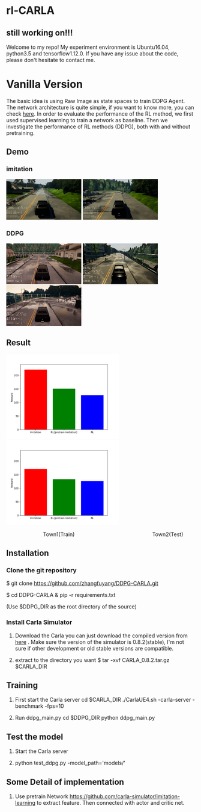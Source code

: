 rl-CARLA
===============
## still working on!!!
Welcome to my repo! My experiment environment is Ubuntu16.04, python3.5 and tensorflow1.12.0. If you have any issue about the code, please don't hesitate to contact me.

# Vanilla Version
The basic idea is using Raw Image as state spaces to train DDPG Agent. The network architecture is quite simple, if you want to know more, you can check [here](https://github.com/zhangfuyang/rl_CARLA/blob/master/src/network/ddpg_network.py). In order to evaluate the performance of the RL method, we first used supervised learning to train a network as baseline. Then we investigate the performance of RL methods (DDPG), both with and without pretraining.
## Demo
### imitation
<img src="./assets/imitation1.gif" width="200"/>   <img src="./assets/imitation2.gif" width="200"/>

### DDPG
![image](./assets/avoid.gif)    ![image](./assets/straight.gif) ![image](./assets/turn.gif)

## Result
<img src="./assets/result1.png" width="300"/>       <img src="./assets/result2.png" width="300"/>


&ensp;&ensp;&ensp;&ensp;&ensp;&ensp;&ensp;&ensp;&ensp;&ensp;&ensp;&ensp;&ensp;&ensp;Town1(Train) &ensp;&ensp;&ensp;&ensp;&ensp;&ensp;&ensp;&ensp;&ensp;&ensp;&ensp;&ensp;&ensp;&ensp;&ensp;&ensp;&ensp;&ensp;&ensp;&ensp;&ensp;&ensp;&ensp;&ensp;&ensp;&ensp;&ensp;&ensp;&ensp;Town2(Test)   


## Installation


### Clone the git repository

  $ git clone https://github.com/zhangfuyang/DDPG-CARLA.git
  
  $ cd DDPG-CARLA & pip -r requirements.txt
  
  (Use $DDPG_DIR as the root directory of the source)
  
### Install Carla Simulator

1. Download the Carla
 you can just download the compiled version from [here](https://github.com/carla-simulator/carla/releases/tag/0.8.2) . Make sure the version of the simulator is 0.8.2(stable), I'm not sure if other development or old stable versions are compatible.

2. extract to the directory you want
     $ tar -xvf CARLA_0.8.2.tar.gz $CARLA_DIR
 
 
## Training
1. First start the Carla server
    cd $CARLA_DIR
    ./CarlaUE4.sh -carla-server -benchmark -fps=10
    
2. Run ddpg_main.py
    cd $DDPG_DIR
    python ddpg_main.py
    
## Test the model
1. Start the Carla server

2. python test_ddpg.py -model_path='models/'

## Some Detail of implementation
1. Use pretrain Network https://github.com/carla-simulator/imitation-learning to extract feature. Then connected with actor and critic net. 
 
 
